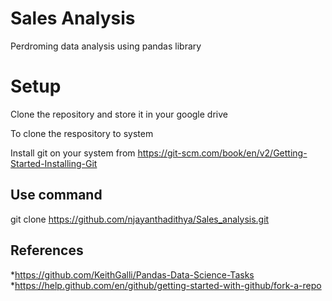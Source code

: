 # Sales Analysis
Perdroming data analysis using pandas library

# Setup

Clone the repository and store it in your google drive

To clone  the respository to system

Install git on your system from 
https://git-scm.com/book/en/v2/Getting-Started-Installing-Git

## Use command
git clone https://github.com/njayanthadithya/Sales_analysis.git

## References
*https://github.com/KeithGalli/Pandas-Data-Science-Tasks
*https://help.github.com/en/github/getting-started-with-github/fork-a-repo

